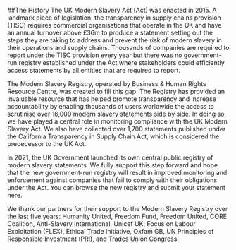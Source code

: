 
##The History
The UK Modern Slavery Act (Act) was enacted in 2015. A landmark piece of legislation, the transparency in supply chains provision (TISC) requires commercial organisations that operate in the UK and have an annual turnover above £36m to produce a statement setting out the steps they are taking to address and prevent the risk of modern slavery in their operations and supply chains. Thousands of companies are required to report under the TISC provision every year but there was no government-run registry established under the Act where stakeholders could efficiently access statements by all entities that are required to report.

The Modern Slavery Registry, operated by Business & Human Rights Resource Centre, was created to fill this gap. The Registry has provided an invaluable resource that has helped promote transparency and increase accountability by enabling thousands of users worldwide the access to scrutinise over 16,000 modern slavery statements side by side. In doing so, we have played a central role in monitoring compliance with the UK Modern Slavery Act. We also have collected over 1,700 statements published under the California Transparency in Supply Chain Act, which is considered the predecessor to the UK Act.

In 2021, the UK Government launched its own central public registry of modern slavery statements. We fully support this step forward and hope that the new government-run registry will result in improved monitoring and enforcement against companies that fail to comply with their obligations under the Act. You can browse the new registry and submit your statement here.

We thank our partners for their support to the Modern Slavery Registry over the last five years: Humanity United, Freedom Fund, Freedom United, CORE Coalition, Anti-Slavery International, Unicef UK, Focus on Labour Exploitation (FLEX), Ethical Trade Initiative, Oxfam GB, UN Principles of Responsible Investment (PRI), and Trades Union Congress.


